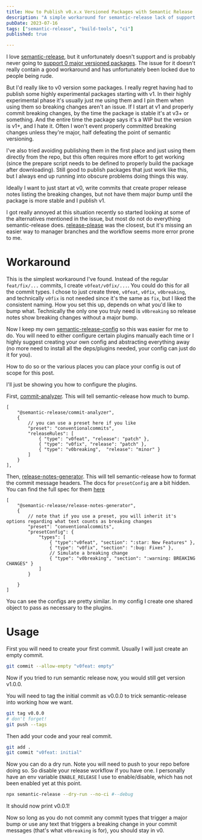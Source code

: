 ```yaml
---
title: How to Publish v0.x.x Versioned Packages with Semantic Release 
description: "A simple workaround for semantic-release lack of support for 0 major versioned packages."
pubDate: 2023-07-16
tags: ["semantic-release", "build-tools", "ci"]
published: true

---
```


I love [semantic-release](https://www.npmjs.com/package/semantic-release), but it unfortunately doesn't support and is probably never going to [support 0 major versioned packages](https://github.com/semantic-release/semantic-release/issues/1507). The issue for it doesn't really contain a good workaround and has unfortunately been locked due to people being rude.

But I'd really like to v0 version some packages. I really regret having had to publish some highly experimental packages starting with v1. In their highly experimental phase it's usually just me using them and I pin them when using them so breaking changes aren't an issue. If I start at v1 and properly commit breaking changes, by the time the package is stable it's at v3+ or something. And the entire time the package says it's a WIP but the version is v1+, and I hate it. Often I won't event properly committed breaking changes unless they're major, half defeating the point of semantic versioning.

I've also tried avoiding publishing them in the first place and just using them directly from the repo, but this often requires more effort to get working (since the prepare script needs to be defined to properly build the package after downloading). Still good to publish packages that just work like this, but I always end up running into obscure problems doing things this way. 

Ideally I want to just start at v0, write commits that create proper release notes listing the breaking changes, but not have them major bump until the package is more stable and I publish v1.

I got really annoyed at this situation recently so started looking at some of the alternatives mentioned in the issue, but most do not do everything semantic-release does. [release-please](https://github.com/googleapis/release-please) was the closest, but it's missing an easier way to manager branches and the workflow seems more error prone to me.

# Workaround

This is the simplest workaround I've found. Instead of the regular `feat/fix/...` commits, I create `v0feat/v0fix/...`. You could do this for all the commit types. I chose to just create three, `v0feat`, `v0fix`, `v0breaking`, and technically `v0fix` is not needed since it's the same as `fix`, but I liked the consistent naming. How you set this up, depends on what you'd like to bump what. Technically the only one you truly need is `v0breaking` so release notes show breaking changes without a major bump.

Now I keep my own [semantic-release-config](https://github.com/AlansCodeLog/my-semantic-release-config/blob/master/release.config.js) so this was easier for me to do. You will need to either configure certain plugins manually each time or I highly suggest creating your own config and abstracting everything away (no more need to install all the deps/plugins needed, your config can just do it for you).

How to do so or the various places you can place your config is out of scope for this post.

I'll just be showing you how to configure the plugins.

First, [commit-analyzer](https://github.com/semantic-release/commit-analyzer). This will tell semantic-release how much to bump.

```jsonc
[
	"@semantic-release/commit-analyzer",
	{
		// you can use a preset here if you like
		"preset": "conventionalcommits",
		"releaseRules": [
			{ "type": "v0feat", "release": "patch" },
			{ "type": "v0fix", "release": "patch" },
			{ "type": "v0breaking",  "release": "minor" }
		]
	}
],
```

Then, [release-notes-generator](https://github.com/semantic-release/release-notes-generator). This will tell semantic-release how to format the commit message headers. The docs for `presetConfig` are a bit hidden. You can find the full spec for them [here](https://github.com/conventional-changelog/conventional-changelog-config-spec)

```jsonc
[
	"@semantic-release/release-notes-generator",
	{
		// note that if you use a preset, you will inherit it's options regarding what text counts as breaking changes
		"preset": "conventionalcommits",
		"presetConfig": {
			"types": [
				{ "type":"v0feat", "section": ":star: New Features" },
				{ "type": "v0fix", "section": ":bug: Fixes" },
				// Simulate a breaking change
				{ "type": "v0breaking", "section": ":warning: BREAKING CHANGES" }
			]
		}

	}
]
```

You can see the configs are pretty similar. In my config I create one shared object to pass as necessary to the plugins.


# Usage

First you will need to create your first commit. Usually I will just create an empty commit.


```sh
git commit --allow-empty "v0feat: empty"
```
Now if you tried to run semantic release now, you would still get version v1.0.0. 

You will need to tag the initial commit as v0.0.0 to trick semantic-release into working how we want.

```sh
git tag v0.0.0
# don't forget!
git push --tags 
```

Then add your code and your real commit.
```sh
git add .
git commit "v0feat: initial"
```

Now you can do a dry run. Note you will need to push to your repo before doing so. So disable your release workflow if you have one. I personally have an env variable `ENABLE_RELEASE` I use to enable/disable, which has not been enabled yet at this point.

```sh
npx semantic-release --dry-run --no-ci #--debug
```

It should now print v0.0.1!

Now so long as you do not commit any commit types that trigger a major bump or use any text that triggers a breaking change in your commit messages (that's what `v0breaking` is for), you should stay in v0.


